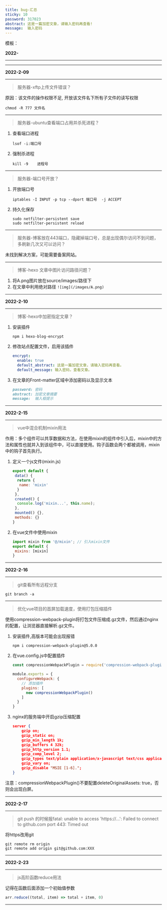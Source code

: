 ```yaml
---
title: bug-汇总
sticky: 10
password: 317023
abstract: 这是一篇加密文章，请输入密码再查看!
message:  输入密码
---
```




模板：

**2022-**

***

> 



***



**2022-2-09**

***

> 服务器-xftp上传文件错误？

原因：该文件的操作权限不足, 开放该文件名下所有子文件的读写权限

```
chmod -R 777 文件名
```

***

>  服务器-ubuntu查看端口占用并杀死进程？

1. 查看端口进程

   ```shell
   lsof -i:端口号
   ```

2. 强制杀进程

   ```shell
   kill -9    进程号
   ```

***

> 服务器-端口号开放？

1. 开放端口号
   
   ```shell
   iptables -I INPUT -p tcp --dport 端口号  -j ACCEPT
   ```
   
2. 持久化保存
   
   ```shell
   sudo netfilter-persistent save
   sudo netfilter-persistent reload
   ```

***

<!-- more -->

> 服务器-博客放在443端口，隐藏掉端口号，总是出现偶尔访问不到问题，多刷新几次又可以访问？

未找到解决方案，可能需要备案网站。

***

> 博客-hexo 文章中图片访问路径问题？

1. 将A.png图片放在source/images/路径下
2. 在文章中利用绝对路径  `![img](/images/A.png)`

***



**2022-2-10**

***

> 博客-hexo中加密指定文章？

1. 安装插件

   ```shell
   npm i hexo-blog-encrypt
   ```

2. 修改站点配置文件，启用该插件

   ```yaml
   encrypt:
     enable: true
     default_abstract: 这是一篇加密文章，请输入密码再查看。
     default_message: 输入密码，查看文章。
   ```

3. 在文章的Front-matter区域中添加密码以及显示文本

   ```markdown
   password: 密码
   abstract: 加密文章摘要
   message:  输入框提示
   ```


***



**2022-2-15**

***

> vue中混合机制mixin用法

作用：多个组件可以共享数据和方法，在使用mixin的组件中引入后，mixin中的方法和属性也就并入到该组件中，可以直接使用。钩子函数会两个都被调用，mixin中的钩子首先执行。

1. 定义一个js文件(mixin.js)

   ```js
   export default {
    data() {
     return {
      name: 'mixin'
     }
    },
    created() {
     console.log('mixin...', this.name);
    },
    mounted() {},
    methods: {}
   }
   ```

2. 在vue文件中使用mixin

   ```js
   import mixin from '@/mixin'; // 引入mixin文件
   export default {
    mixins: [mixin]
   }
   ```

***



**2022-2-16**

***

> git查看所有远程分支

```shell
git branch -a
```

***

> 优化vue项目的首屏加载速度，使用打包压缩插件

使用compression-webpack-plugin将打包文件压缩成.gz文件，然后通过nginx的配置，让浏览器直接解析.gz文件。

1. 安装插件,高版本可能会出现报错

   ```shell
   npm i compression-webpack-plugin@5.0.0
   ```

2. 在vue.config.js中配置插件

   ```js
   const compressionWebpackPlugin = require('compression-webpack-plugin')
   
   module.exports = {
     configureWebpack: {
       // 添加插件
       plugins: [
         new compressionWebpackPlugin()
       ]
     }
   }
   ```

3. nginx的服务端中开启gzip压缩配置

   ```json
   server {
       gzip on;
       gzip_static on;
       gzip_min_length 1k;
       gzip_buffers 4 32k;
       gzip_http_version 1.1;
       gzip_comp_level 2;
       gzip_types text/plain application/x-javascript text/css application/xml;
       gzip_vary on;
       gzip_disable "MSIE [1-6].";
   }
   ```

注意：compressionWebpackPlugin()不要配置deleteOriginalAssets: true，否则会出现白屏。

***



**2022-2-17**

***

> git push 的时候报fatal: unable to access 'https://...': Failed to connect to github.com port 443: Timed out

将https改用git

```shell
git remote rm origin
git remote add origin git@github.com:XXX
```

***



**2022-2-23**

***

> js高阶函数reduce用法

记得在函数后面添加一个初始值参数

```js
arr.reduce((total, item) => total + item, 0)
```

***

